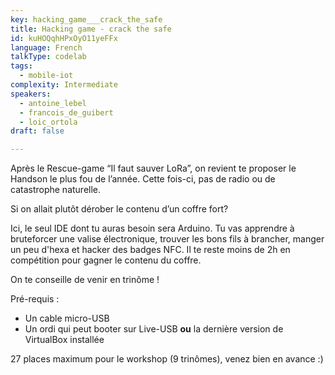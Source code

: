 ```yaml
---
key: hacking_game___crack_the_safe
title: Hacking game - crack the safe
id: kuHOQqhHPxOyO11yeFFx
language: French
talkType: codelab
tags:
  - mobile-iot
complexity: Intermediate
speakers:
  - antoine_lebel
  - francois_de_guibert
  - loic_ortola
draft: false

---
```


Après le Rescue-game “Il faut sauver LoRa”, on revient te proposer le Handson le plus fou de l’année. Cette fois-ci, pas de radio ou de catastrophe naturelle. 

Si on allait plutôt dérober le contenu d’un coffre fort?

Ici, le seul IDE dont tu auras besoin sera Arduino. Tu vas apprendre à bruteforcer une valise électronique, trouver les bons fils à brancher, manger un peu d'hexa et hacker des badges NFC. Il te reste moins de 2h en compétition pour gagner le contenu du coffre. 

On te conseille de venir en trinôme !

Pré-requis :
 * Un cable micro-USB
 * Un ordi qui peut booter sur Live-USB **ou** la dernière version de VirtualBox installée

27 places maximum pour le workshop (9 trinômes), venez bien en avance :)
